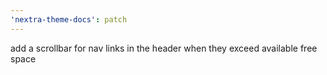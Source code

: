 ```yaml
---
'nextra-theme-docs': patch
---
```


add a scrollbar for nav links in the header when they exceed available free space

